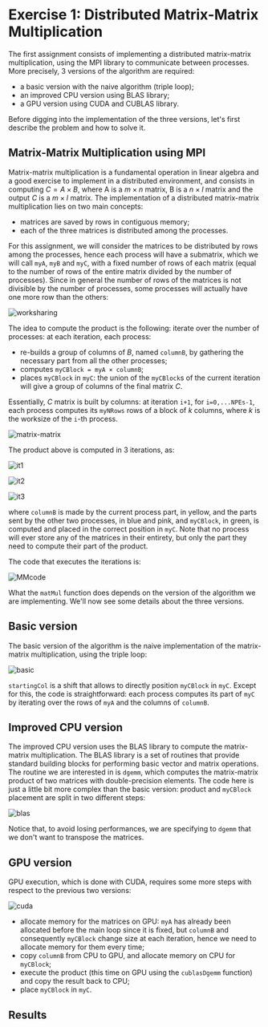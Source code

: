 # Exercise 1: Distributed Matrix-Matrix Multiplication

The first assignment consists of implementing a distributed matrix-matrix multiplication, using the MPI library to communicate between processes. More precisely, 3 versions of the algorithm are required:
- a basic version with the naive algorithm (triple loop);
- an improved CPU version using BLAS library;
- a GPU version using CUDA and CUBLAS library.

Before digging into the implementation of the three versions, let's first describe the problem and how to solve it.

## Matrix-Matrix Multiplication using MPI

Matrix-matrix multiplication is a fundamental operation in linear algebra and a good exercise to implement in a distributed environment, and consists in computing $C=A\times B$, where A is a $m\times n$ matrix, B is a $n\times l$ matrix and the output $C$ is a $m\times l$ matrix. The implementation of a distributed matrix-matrix multiplication lies on two main concepts:
- matrices are saved by rows in contiguous memory;
- each of the three matrices is distributed among the processes.

For this assignment, we will consider the matrices to be distributed by rows among the processes, hence each process will have a submatrix, which we will call `myA`, `myB` and `myC`, with a fixed number of rows of each matrix (equal to the number of rows of the entire matrix divided by the number of processes). Since in general the number of rows of the matrices is not divisible by the number of processes, some processes will actually have one more row than the others:

![worksharing](imgs/workshare.png)

The idea to compute the product is the following: iterate over the number of processes: at each iteration, each process:
- re-builds a group of columns of $B$, named `columnB`, by gathering the necessary part from all the other processes;
- computes `myCBlock = myA × columnB`;
- places `myCBlock` in `myC`: the union of the `myCBlock`s of the current iteration will give a group of columns of the final matrix $C$.  
 
Essentially, $C$ matrix is built by columns: at iteration `i+1`, for `i=0,...NPEs-1`, each process computes its `myNRows` rows of a block of $k$ columns, where $k$ is the worksize of the `i`-th process.

![matrix-matrix](imgs/mult.png)

The product above is computed in 3 iterations, as:

![it1](imgs/it1.png)

![it2](imgs/it2.png)

![it3](imgs/it3.png)

where `columnB` is made by the current process part, in yellow, and the parts sent by the other two processes, in blue and pink, and `myCBlock`, in green, is computed and placed in the correct position in `myC`. Note that no process will ever store any of the matrices in their entirety, but only the part they need to compute their part of the product.


The code that executes the iterations is:

![MMcode](imgs/MM_code.png)

What the `matMul` function does depends on the version of the algorithm we are implementing. We'll now see some details about the three versions.

## Basic version

The basic version of the algorithm is the naive implementation of the matrix-matrix multiplication, using the triple loop:

![basic](imgs/basic.png)

`startingCol` is a shift that allows to directly position `myCBlock` in `myC`. Except for this, the code is straightforward: each process computes its part of `myC` by iterating over the rows of `myA` and the columns of `columnB`.

## Improved CPU version

The improved CPU version uses the BLAS library to compute the matrix-matrix multiplication. The BLAS library is a set of routines that provide standard building blocks for performing basic vector and matrix operations. The routine we are interested in is `dgemm`, which computes the matrix-matrix product of two matrices with double-precision elements. The code here is just a little bit more complex than the basic version: product and `myCBlock` placement are split in two different steps:

![blas](imgs/blas.png)

Notice that, to avoid losing performances, we are specifying to `dgemm` that we don't want to transpose the matrices.

## GPU version

GPU execution, which is done with CUDA, requires some more steps with respect to the previous two versions:

![cuda](imgs/cuda.png)

- allocate memory for the matrices on GPU: `myA` has already been allocated before the main loop since it is fixed, but `columnB` and consequently `myCBlock` change size at each iteration, hence we need to allocate memory for them every time;
- copy `columnB` from CPU to GPU, and allocate memory on CPU for `myCBlock`;
- execute the product (this time on GPU using the `cublasDgemm` function) and copy the result back to CPU;
- place `myCBlock` in `myC`.

## Results
